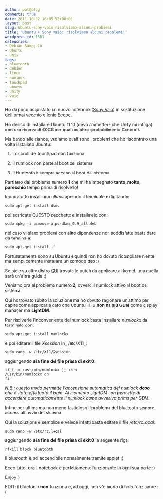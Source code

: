 ```yaml
---
author: pol@blog
comments: true
date: 2011-10-02 16:05:52+00:00
layout: post
slug: ubuntu-sony-vaio-risolviamo-alcuni-problemi
title: 'Ubuntu + Sony vaio: risolviamo alcuni problemi!'
wordpress_id: 1581
categories:
- Debian &amp; Co
- Ubuntu
- Unix
tags:
- bluetooth
- debian
- linux
- numlock
- touchpad
- ubuntu
- unity
- vaio
---
```


Ho da poco acquistato un nuovo notebook ([Sony Vaio](http://www.polslinux.it/info/)) in sostituzione dell'ormai vecchio e lento Eeepc.

Ho deciso di installare Ubuntu 11.10 (devo ammettere che Unity mi intriga) con una riserva di 60GB per qualcos'altro (probabilmente Gentoo!).

Ma bando alle ciance, vediamo quali sono i problemi che ho riscontrato una volta installato Ubuntu:



	
  1. Lo scroll del touchpad non funziona

	
  2. Il numlock non parte al boot del sistema

	
  3. Il bluetooth è sempre acceso al boot del sistema


Partiamo dal problema numero **1** che mi ha impegnato **tanto, molto, parecchio** tempo prima di risolverlo!

<!-- more -->


Innanzitutto installiamo _dkms_ aprendo il terminale e digitando:



    
    sudo apt-get install dkms




poi scaricate [QUESTO](http://people.canonical.com/~sforshee/alps-touchpad/psmouse-alps-0.9/psmouse-alps-dkms_0.9_all.deb) pacchetto e installatelo con:



    
    sudo dpkg -i psmouse-alps-dkms_0.9_all.deb




nel caso vi siano problemi con altre dipendenze non soddisfatte basta dare da terminale:



    
    sudo apt-get install -f




Fortunatamente sono su Ubuntu e quindi non ho dovuto ricompilare niente ma semplicemente installare un comodo deb :)




Se siete su altre distro [QUI](http://people.canonical.com/~sforshee/alps-touchpad/psmouse-alps-0.9/) trovate le patch da applicare al kernel...ma quella sarà un'altra guida ;)


Veniamo ora al problema numero **2**, ovvero il numlock attivo al boot del sistema.


Qui ho trovato subito la soluzione ma ho dovuto ragionare un attimo per capire come applicarla dato che Ubuntu 11.10 **non ha più GDM** come display manager ma **LightDM**.




Per risolverle l'inconveniente del numlock basta installare _numlockx_ da terminale con:



    
    sudo apt-get install numlockx




e poi editare il file _Xsession_ in_ /etc/X11_:



    
    sudo nano -w /etc/X11/Xsession




aggiungendo **alla fine del file prima di exit 0**:



    
    if [ -x /usr/bin/numlockx ]; then
    /usr/bin/numlockx on
    fi




_N.B.: questo modo permette l'accensione automatica del numlock **dopo** che è stato effettuato il login. Al momento LightDM non permette di accendere automaticamente il numlock come avveniva prima per GDM._


Infine per ultimo ma non meno fastidioso il problema del bluetooth sempre acceso all'avvio del sistema.


Qui la soluzione è semplice e veloce infatti basta editare il file _/etc/rc.local_:



    
    sudo nano -w /etc/rc.local




aggiungendo **alla fine del file prima di exit 0** la seguente riga:



    
    rfkill block bluetooth




Il bluetooth è poi accendibile normalmente tramite applet ;)


Ecco tutto, ora il notebook è <del>perfettamente</del> funzionante <del>in ogni sua parte</del> :)

Enjoy :)

EDIT: il bluetooth **non** funziona e, ad oggi, non v'è modo di farlo funzioanre :(
